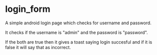 # login_form
 A simple android login page which checks for username and password.
 
It checks if the username is "admin" and the password is "password".

If the both are true then it gives a toast saying login succesful and if it is false it will say that as incorrect.
